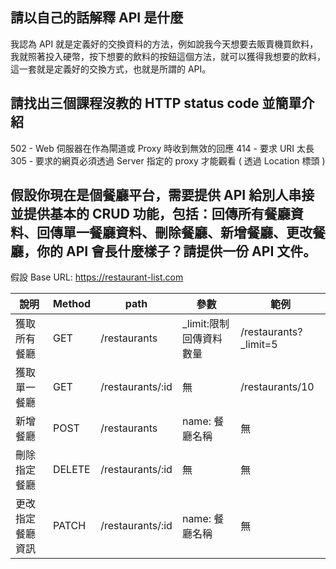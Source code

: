 ## 請以自己的話解釋 API 是什麼
我認為 API 就是定義好的交換資料的方法，例如說我今天想要去販賣機買飲料，我就照著投入硬幣，按下想要的飲料的按鈕這個方法，就可以獲得我想要的飲料，這一套就是定義好的交換方式，也就是所謂的 API。


## 請找出三個課程沒教的 HTTP status code 並簡單介紹
502 - Web 伺服器在作為閘道或 Proxy 時收到無效的回應
414 - 要求 URI 太長
305 - 要求的網頁必須透過 Server 指定的 proxy 才能觀看 ( 透過 Location 標頭 )


## 假設你現在是個餐廳平台，需要提供 API 給別人串接並提供基本的 CRUD 功能，包括：回傳所有餐廳資料、回傳單一餐廳資料、刪除餐廳、新增餐廳、更改餐廳，你的 API 會長什麼樣子？請提供一份 API 文件。

假設 Base URL: https://restaurant-list.com

| 說明     | Method | path       | 參數                   | 範例             |
|--------|--------|------------|----------------------|----------------|
| 獲取所有餐廳 | GET    | /restaurants     | _limit:限制回傳資料數量           | /restaurants?_limit=5 |
| 獲取單一餐廳 | GET    | /restaurants/:id | 無                    | /restaurants/10      |
| 新增餐廳   | POST   | /restaurants     | name: 餐廳名稱 | 無              |
| 刪除指定餐廳   | DELETE   | /restaurants/:id     | 無 | 無              |
| 更改指定餐廳資訊   | PATCH   | /restaurants/:id     | name: 餐廳名稱 | 無              |